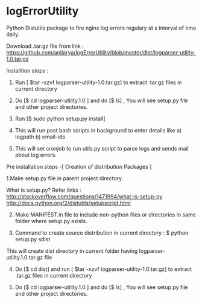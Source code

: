 logErrorUtility
===============
 

Python Distutils package to fire  nginx log errors regulary at x interval of time daily.

Download .tar.gz file from link :    https://github.com/anilarya/logErrorUtility/blob/master/dist/logparser-utility-1.0.tar.gz


Installtion steps : 

1. Run [ $tar -xzvf logparser-utility-1.0.tar.gz] to extract .tar.gz files in current directory

2. Do [$ cd  logparser-utility.1.0 ] and do [$ ls] , You will see setup.py file and other project directories.

3. Run [$ sudo python setup.py install] 

4. This will run post bash scripts in background to enter details like a) logpath b) email-ids

5. This will set cronjob to run utils.py script to parse logs and sends mail about log errors.


Pre installation steps -[ Creation of distribution Packages ]  

1.Make setup.py file in parent project directory. 

What is setup.py?   Refer links :
http://stackoverflow.com/questions/1471994/what-is-setup-py
http://docs.python.org/2/distutils/setupscript.html

2. Make MANIFEST.in file to include non-python files or directories in same folder where setup.py exists.

3. Command to create source distribution in current directory :   $ python setup.py sdist 

This will create dist directory in current folder having  logparser-utility.1.0.tar.gz file

4. Do [$ cd dist]  and run [ $tar -xzvf logparser-utility-1.0.tar.gz] to extract .tar.gz files in current directory

5. Do [$ cd  logparser-utility.1.0 ] and do [$ ls] , You will see setup.py file and other project directories.
